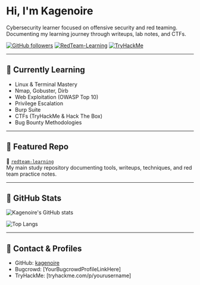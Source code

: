 # Hi, I'm Kagenoire

Cybersecurity learner focused on offensive security and red teaming.  
Documenting my learning journey through writeups, lab notes, and CTFs.

[![GitHub followers](https://img.shields.io/github/followers/kagenoire?label=Follow&style=social)](https://github.com/kagenoire)
[![RedTeam-Learning](https://img.shields.io/badge/Repo-RedTeam--Learning-blueviolet)](https://github.com/kagenoire/redteam-learning)
[![TryHackMe](https://img.shields.io/badge/TryHackMe-Labs-red)](https://tryhackme.com/)

---

## 🔧 Currently Learning

- Linux & Terminal Mastery
- Nmap, Gobuster, Dirb
- Web Exploitation (OWASP Top 10)
- Privilege Escalation
- Burp Suite
- CTFs (TryHackMe & Hack The Box)
- Bug Bounty Methodologies

---

## 📁 Featured Repo

📌 [`redteam-learning`](https://github.com/kagenoire/redteam-learning)  
My main study repository documenting tools, writeups, techniques, and red team practice notes.

---

## 🧠 GitHub Stats

![Kagenoire's GitHub stats](https://github-readme-stats.vercel.app/api?username=kagenoire&show_icons=true&theme=tokyonight&hide=prs&count_private=true)

![Top Langs](https://github-readme-stats.vercel.app/api/top-langs/?username=kagenoire&layout=compact&theme=tokyonight)

---

## 🔗 Contact & Profiles

- GitHub: [kagenoire](https://github.com/kagenoire)
- Bugcrowd: [YourBugcrowdProfileLinkHere]
- TryHackMe: [tryhackme.com/p/yourusername]

